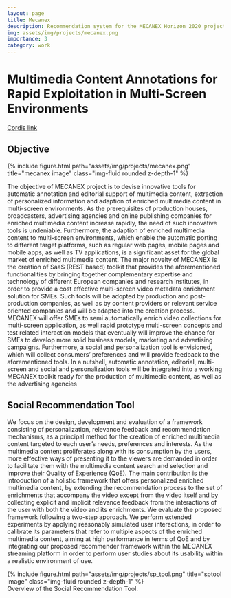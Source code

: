```yaml
---
layout: page
title: Mecanex
description: Recommendation system for the MECANEX Horizon 2020 project
img: assets/img/projects/mecanex.png
importance: 3
category: work
---
```


# Multimedia Content Annotations for Rapid Exploitation in Multi-Screen Environments

[Cordis link](https://cordis.europa.eu/project/id/645206)

## Objective

<div class="profile float-right">
    {% include figure.html path="assets/img/projects/mecanex.png" title="mecanex image" class="img-fluid rounded z-depth-1" %}
</div>

The objective of MECANEX project is to devise innovative tools for automatic annotation and editorial support of multimedia content, extraction of personalized information and adaption of enriched multimedia content in multi-screen environments. As the prerequisites of production houses, broadcasters, advertising agencies and online publishing companies for enriched multimedia content increase rapidly, the need of such innovative tools is undeniable. Furthermore, the adaption of enriched multimedia content to multi-screen environments, which enable the automatic porting to different target platforms, such as regular web pages, mobile pages and mobile apps, as well as TV applications, is a significant asset for the global market of enriched multimedia content. The major novelty of MECANEX is the creation of SaaS (REST based) toolkit that provides the aforementioned functionalities by bringing together complementary expertise and technology of different European companies and research institutes, in order to provide a cost effective multi-screen video metadata enrichment solution for SMEs. Such tools will be adopted by production and post-production companies, as well as by content providers or relevant service oriented companies and will be adapted into the creation process. MECANEX will offer SMEs to semi automatically enrich video collections for multi-screen application, as well rapid prototype multi-screen concepts and test related interaction models that eventually will improve the chance for SMEs to develop more solid business models, marketing and advertising campaigns. Furthermore, a social and personalization tool is envisioned, which will collect consumers’ preferences and will provide feedback to the aforementioned tools. In a nutshell, automatic annotation, editorial, multi-screen and social and personalization tools will be integrated into a working MECANEX toolkit ready for the production of multimedia content, as well as the advertising agencies

## Social Recommendation Tool

We focus on the design, development and evaluation of a framework consisting of personalization, relevance feedback and recommendation mechanisms, as a principal method for the creation of enriched multimedia content targeted to each user’s needs, preferences and interests. As the multimedia content proliferates along with its consumption by the users, more effective ways of presenting it to the viewers are demanded in order to facilitate them with the multimedia content search and selection and improve their Quality of Experience (QoE). The main contribution is the introduction of a holistic framework that offers personalized enriched multimedia content, by extending the recommendation process to the set of enrichments that accompany the video except from the video itself and by collecting explicit and implicit relevance feedback from the interactions of the user with both the video and its enrichments. We evaluate the proposed framework following a two-step approach. We perform extended experiments by applying reasonably simulated user interactions, in order to calibrate its parameters that refer to multiple aspects of the enriched multimedia content, aiming at high performance in terms of QoE and by integrating our proposed recommender framework within the MECANEX streaming platform in order to perform user studies about its usability within a realistic environment of use.

<div class="row">
    <div class="col-sm mt-3 mt-md-0">
        {% include figure.html path="assets/img/projects/sp_tool.png" title="sptool image" class="img-fluid rounded z-depth-1" %}
    </div>
</div>
<div class="caption">
    Overview of the Social Recommendation Tool.
</div>

